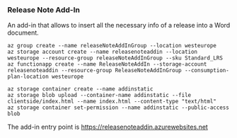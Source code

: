 ### Release Note Add-In
An add-in that allows to insert all the necessary info of a release into a Word document.

	az group create --name releaseNoteAddInGroup --location westeurope
	az storage account create --name releasenoteaddin --location westeurope --resource-group releaseNoteAddInGroup --sku Standard_LRS
	az functionapp create --name ReleaseNoteAddIn --storage-account releasenoteaddin --resource-group ReleaseNoteAddInGroup --consumption-plan-location westeurope

	az storage container create --name addinstatic
	az storage blob upload --container-name addinstatic --file clientside/index.html --name index.html --content-type "text/html"
	az storage container set-permission --name addinstatic --public-access blob


The add-in entry point is https://releasenoteaddin.azurewebsites.net

